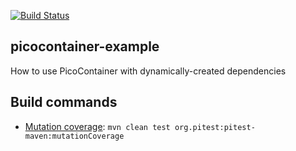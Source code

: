 [![Build Status](https://secure.travis-ci.org/avh4/picocontainer-example.png?branch=master)](http://travis-ci.org/avh4/picocontainer-example)

## picocontainer-example

How to use PicoContainer with dynamically-created dependencies

## Build commands

* [Mutation coverage](http://pitest.org/): `mvn clean test org.pitest:pitest-maven:mutationCoverage`
